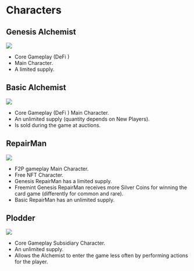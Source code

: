 # Characters

## Genesis Alchemist

![](1.2x.png)

- Core Gameplay (DeFi )
- Main Character.
- A limited supply.

## Basic Alchemist

![](2.2x.png)

- Core Gameplay (DeFi ) Main Character.
- An unlimited supply (quantity depends on New Players).
- Is sold during the game at auctions.

## RepairMan

![](3.2x.png)

- F2P gameplay Main Character.
- Free NFT Character.
- Genesis RepairMan has a limited supply.
- Freemint Genesis RepairMan receives more Silver Coins for winning the card game (differently for common and rare).
- Basic RepairMan has an unlimited supply.

## Plodder

![](4.2x.png)

- Core Gameplay Subsidiary Character.
- An unlimited supply.
- Allows the Alchemist to enter the game less often by performing actions for the player.
